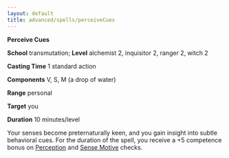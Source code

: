 ```yaml
---
layout: default
title: advanced/spells/perceiveCues
---
```

 **Perceive Cues**

**School** transmutation; **Level** alchemist 2, inquisitor 2, ranger 2, witch 2

**Casting Time** 1 standard action

**Components** V, S, M (a drop of water)

**Range** personal

**Target** you

**Duration** 10 minutes/level

Your senses become preternaturally keen, and you gain insight into subtle behavioral cues. For the duration of the spell, you receive a +5 competence bonus on [Perception](../../skills/perception#_perception) and [Sense Motive](../../skills/senseMotive#_sense-motive) checks.

